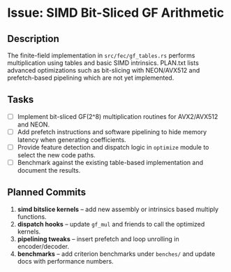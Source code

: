 # Issue: SIMD Bit-Sliced GF Arithmetic

## Description
The finite-field implementation in `src/fec/gf_tables.rs` performs multiplication using tables and basic SIMD intrinsics. PLAN.txt lists advanced optimizations such as bit-slicing with NEON/AVX512 and prefetch-based pipelining which are not yet implemented.

## Tasks
- [ ] Implement bit-sliced GF(2^8) multiplication routines for AVX2/AVX512 and NEON.
- [ ] Add prefetch instructions and software pipelining to hide memory latency when generating coefficients.
- [ ] Provide feature detection and dispatch logic in `optimize` module to select the new code paths.
- [ ] Benchmark against the existing table-based implementation and document the results.

## Planned Commits
1. **simd bitslice kernels** – add new assembly or intrinsics based multiply functions.
2. **dispatch hooks** – update `gf_mul` and friends to call the optimized kernels.
3. **pipelining tweaks** – insert prefetch and loop unrolling in encoder/decoder.
4. **benchmarks** – add criterion benchmarks under `benches/` and update docs with performance numbers.
